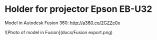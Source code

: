 # Holder for projector Epson EB-U32

Model in Autodesk Fusion 360: http://a360.co/2GZZe0x

![Photo of model in Fusion](docs/Fusion export.png)